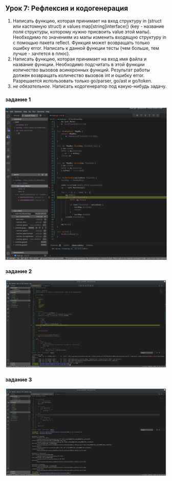 ## Урок 7: Рефлексия и кодогенерация

1. Написать функцию, которая принимает на вход структуру in (struct или кастомную struct) и values map[string]interface{} (key - название поля структуры, которому нужно присвоить value этой мапы). Необходимо по значениям из мапы изменить входящую структуру in с помощью пакета reflect. Функция может возвращать только ошибку error. Написать к данной функции тесты (чем больше, тем лучше - зачтется в плюс).
2. Написать функцию, которая принимает на вход имя файла и название функции. Необходимо подсчитать в этой функции количество вызовов асинхронных функций. Результат работы должен возвращать количество вызовов int и ошибку error. Разрешается использовать только go/parser, go/ast и go/token.
3. *не обязательное*. Написать кодогенератор под какую-нибудь задачу. 


### задание 1
![trace_01](./srs_01.png)

### задание 2
![trace_02](./srs_02.png)

### задание 3
![scr_03](./srs_03.png)